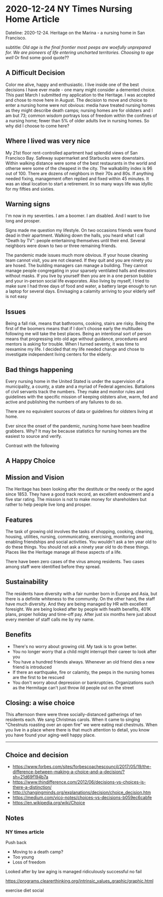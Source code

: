 # 2020-12-24 NY Times Nursing Home Article

Dateline: 2020-12-24. Heritage on the Marina - a nursing home in San Francisco.

subtitle: _Old age is the final frontier most peeps are woefully unprepared for. We are pioneers of life entering uncharted territories. Choosing to age well_ Or find some good quote??


## A Difficult Decision
Color me alive, happy and enthusiastic. I live inside one of the best decisions I have ever made - one many might consider a demented choice. This past March I submitted my application to the Heritage. I was accepted and chose to move here in August. The decision to move and choice to enter a nursing home were not obvious: media have treated nursing homes as they might describe death camps; nursing homes are for oldsters and I am but 73; common wisdom portrays loss of freedom within the confines of a nursing home; fewer than 5% of older adults live in nursing homes. So why did I choose to come here?

## Where I lived was very nice
My 21st floor rent-controlled apartment had splendid views of San Francisco Bay. Safeway supermarket and Starbucks were downstairs. Within walking distance were some of the best restaurants in the world and otherse were some of the cheapest in the city. The walkability index is 96 out of 100. There are dozens of neighbors in their 70s and 80s.  If anything needed fixing, management often replied and fixed within 45 minutes. It was an ideal location to start a retirement. In so many ways life was idyllic for my fifties and sixties.

## Warning signs
I'm now in my seventies. I am a boomer. I am disabled. And I want to live long and prosper.

Signs made me question my lifestyle. On two occasions friends were found dead in their apartment. Walking down the halls, you heard what I call "Death by TV": people entertaining themselves until their end. Several neighbors were down to two or three remaining friends.

The pandemic made issues much more obvious. If your house cleaning team cannot visit, you are not cleaned. If they quit and you are ninety you are hosed. The building managers can manage a building. They cannot manage people congregating in your sparsely ventilated halls and elevators without masks. If you live by yourself then you are in a one person bubble and your in-person social life evaporates. Also living by myself, I tried to make sure I had three days of food and water, a battery large enough to run a laptop for several days. Envisaging a calamity arriving to your elderly self is not easy

## Issues
Being a fall risk, means that bathrooms, cooking, stairs are risky. Being the first of the boomers means that if I don't choose early the multitudes following me will take the best places. Being an intentional sort of person means that progressing into old age without guidance, procedures and mentors is asking for trouble. When I turned seventy, it was time to reexamine my life. I decided that my life needed change and chose to investigate independent living centers for the elderly.

## Bad things happening
Every nursing home in the United Stated is under the supervision of a municipality, a county, a state and a myriad of Federal agencies. Battalions of civil servants track the numbers. They make and monitor rules and guidelines with the  specific mission of keeping oldsters alive, warm, fed and active and publishing the numbers of any failures to do so.

There are no equivalent sources of data or guidelines for oldsters living at home.

Ever since the onset of the pandemic, nursing home have been headline grabbers. Why? It may be because statistics for nursing homes are the easiest to source and verify.

Contrast with the following

## A Happy Choice

## Mission and Vision
The Heritage has been looking after the destitute or the needy or the aged since 1853. They have a good track record, an excellent endowment and a five star rating. The mission is not to make money for shareholders but rather to help people live long and prosper.


## Features
The task of growing old involves the tasks of shopping, cooking, cleaning, housing, utilities, nursing, communicating, exercising, monitoring and enabling friendships and social activities. You wouldn't ask a ten year old to do these things. You should not ask a ninety year old to do these things. Places like the Heritage manage all these aspects of a life.

There have been zero cases of the virus among residents. Two cases among staff were identified before they spread.

## Sustainability
The residents have diversity with a fair number born in Europe and Asia, but there is a definite whiteness to the community. On the other hand, the staff have much diversity. And they are being managed by HR with excellent foresight. We are being looked after by people with health benefits, 401K plans, proper holiday and time-off pay. After just six months here just about every member of staff calls me by my name.


## Benefits
* There's no worry about growing old. My task is to grow better.
* You no longer worry that a child might interrupt their career to look after you
* You have a hundred friends always. Whenever an old friend dies a new friend is introduced
* If there an earthquake, fire or calamity, the peeps in the nursing homes are the first to be rescued
* You don't worry about depression or bankruptcies. Organizations such as the Hermitage can't just throw ild people out on the street


## Closing: a wise choice
This afternoon there were three socially-distanced gatherings of ten residents each. We sang Christmas carols. When it came to singing "Chestnuts roasting over an open fire" we were eating real chestnuts. When you live in a place where there is that much attention to detail, you know you have found your aging-well happy place.


***

## Choice and decision

* https://www.forbes.com/sites/forbescoachescouncil/2017/05/19/the-difference-between-making-a-choice-and-a-decision/?sh=21d69f194b7a
* https://www.thindifference.com/2012/06/decisions-vs-choices-is-there-a-distinction/
* http://changingminds.org/explanations/decision/choice_decision.htm
* https://medium.com/vico-notes/choices-vs-decisions-b059ec6cabfe
* https://en.wikipedia.org/wiki/Choice

## Notes

### NY times article

Push back

* Moving to a death camp?
* Too young
* Loss of freedom

Looked after by law
aging is managed
ridiculously successful
no fail


https://programs.clearerthinking.org/intrinsic_values_graphic/graphic.html

exercise
diet
social
